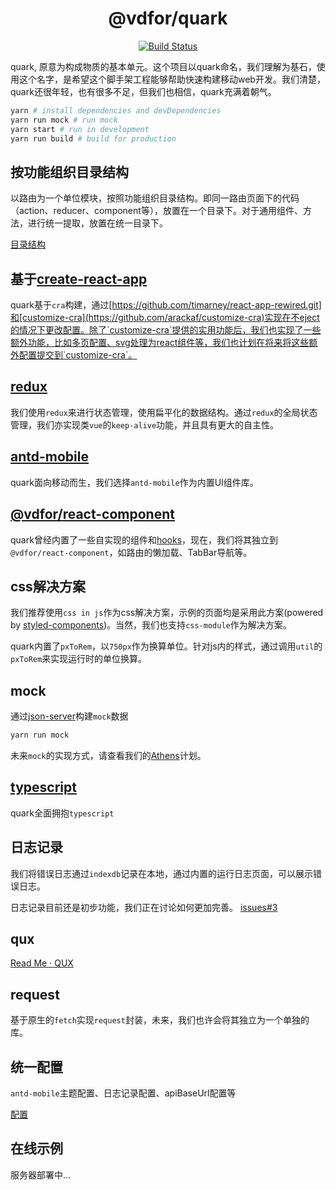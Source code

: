 <h1 align='center'>@vdfor/quark</h1>

<div align='center'>

[![Build Status](https://travis-ci.org/vdfor/quark.svg?branch=master)](https://travis-ci.org/vdfor/quark)

</div>

quark, 原意为构成物质的基本单元。这个项目以quark命名，我们理解为基石，使用这个名字，是希望这个脚手架工程能够帮助快速构建移动web开发。我们清楚，quark还很年轻，也有很多不足，但我们也相信，quark充满着朝气。

```bash
yarn # install dependencies and devDependencies
yarn run mock # run mock
yarn start # run in development
yarn run build # build for production
```

## 按功能组织目录结构

以路由为一个单位模块，按照功能组织目录结构。即同一路由页面下的代码（action、reducer、component等），放置在一个目录下。对于通用组件、方法，进行统一提取，放置在统一目录下。

[目录结构](docs/directory-structure.md)

## 基于[create-react-app](https://github.com/facebook/create-react-app.git)

quark基于`cra`构建，通过[https://github.com/timarney/react-app-rewired.git]和[customize-cra](https://github.com/arackaf/customize-cra)实现在不eject的情况下更改配置。除了`customize-cra`提供的实用功能后，我们也实现了一些额外功能，比如多页配置、svg处理为react组件等，我们也计划在将来将这些额外配置提交到`customize-cra`。

## [redux](https://github.com/reduxjs/redux)

我们使用`redux`来进行状态管理，使用扁平化的数据结构。通过`redux`的全局状态管理，我们亦实现类`vue`的`keep-alive`功能，并且具有更大的自主性。

## [antd-mobile](https://mobile.ant.design/index-cn)

quark面向移动而生，我们选择`antd-mobile`作为内置UI组件库。

## [@vdfor/react-component](https://github.com/vdfor/react-component.git)

quark曾经内置了一些自实现的组件和[hooks](https://reactjs.org/docs/hooks-intro.html)，现在，我们将其独立到`@vdfor/react-component`，如路由的懒加载、TabBar导航等。

## css解决方案

我们推荐使用`css in js`作为css解决方案，示例的页面均是采用此方案(powered by [styled-components](https://github.com/styled-components/styled-components))。当然，我们也支持`css-module`作为解决方案。

quark内置了`pxToRem`，以`750px`作为换算单位。针对js内的样式，通过调用`util`的`pxToRem`来实现运行时的单位换算。

## mock

通过[json-server](https://github.com/typicode/json-server)构建`mock`数据

```bash
yarn run mock
```

未来`mock`的实现方式，请查看我们的[Athens](docs/about-athens.md)计划。

## [typescript](https://www.typescriptlang.org)

quark全面拥抱`typescript`

## 日志记录

我们将错误日志通过`indexdb`记录在本地，通过内置的运行日志页面，可以展示错误日志。

日志记录目前还是初步功能，我们正在讨论如何更加完善。 [issues#3](https://github.com/vdfor/quark/issues/3)

## qux

[Read Me · QUX](docs/about-qux.md)

## request

基于原生的`fetch`实现`request`封装，未来，我们也许会将其独立为一个单独的库。

## 统一配置

`antd-mobile`主题配置、日志记录配置、apiBaseUrl配置等

[配置](docs/about-config.md)

## 在线示例

服务器部署中...